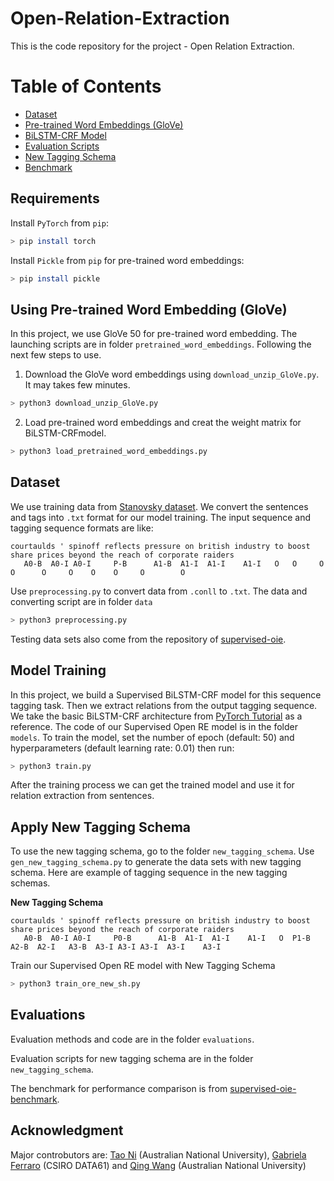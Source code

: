 # Open-Relation-Extraction
This is the code repository for the project - Open Relation Extraction.

Table of Contents
=================

* [Dataset](/data)
* [Pre-trained Word Embeddings (GloVe)](/pretrained_word_embeddings)
* [BiLSTM-CRF Model](/models)
* [Evaluation Scripts](/evaluations)
* [New Tagging Schema](/new_tagging_schema)
* [Benchmark](/benckmark)

## Requirements

Install `PyTorch` from `pip`:
```bash
> pip install torch
```

Install `Pickle` from `pip` for pre-trained word embeddings:
```bash
> pip install pickle
```

## Using Pre-trained Word Embedding (GloVe)
In this project, we use GloVe 50 for pre-trained word embedding. The launching scripts are in folder `pretrained_word_embeddings`. Following the next few steps to use.
1. Download the GloVe word embeddings using `download_unzip_GloVe.py`. It may takes few minutes.
```bash
> python3 download_unzip_GloVe.py
```
2. Load pre-trained word embeddings and creat the weight matrix for BiLSTM-CRFmodel.
```bash
> python3 load_pretrained_word_embeddings.py
```

## Dataset
We use training data from [Stanovsky dataset](https://github.com/gabrielStanovsky/supervised-oie/tree/master/data). We convert the sentences and tags into `.txt` format for our model training. The input sequence and tagging sequence formats are like:
```
courtaulds ' spinoff reflects pressure on british industry to boost share prices beyond the reach of corporate raiders
   A0-B  A0-I A0-I     P-B      A1-B  A1-I  A1-I    A1-I   O   O     O      O      O     O    O    O     O        O
```
Use `preprocessing.py` to convert data from `.conll` to `.txt`. The data and converting script are in folder `data`
```bash
> python3 preprocessing.py
```

Testing data sets also come from the repository of [supervised-oie](https://github.com/gabrielStanovsky/supervised-oie/tree/master/data).

## Model Training
In this project, we build a Supervised BiLSTM-CRF model for this sequence tagging task. Then we extract relations from the output tagging sequence. We take the basic BiLSTM-CRF architecture from [PyTorch Tutorial](https://pytorch.org/tutorials/beginner/nlp/advanced_tutorial.html) as a reference. The code of our Supervised Open RE model is in the folder `models`. To train the model, set the number of epoch (default: 50) and hyperparameters (default learning rate: 0.01) then run:
```bash
> python3 train.py
```
After the training process we can get the trained model and use it for relation extraction from sentences.

## Apply New Tagging Schema
To use the new tagging schema, go to the folder `new_tagging_schema`. Use `gen_new_tagging_schema.py` to generate the data sets with new tagging schema. Here are example of tagging sequence in the new tagging schemas.

**New Tagging Schema**
```
courtaulds ' spinoff reflects pressure on british industry to boost share prices beyond the reach of corporate raiders
   A0-B  A0-I A0-I     P0-B      A1-B  A1-I  A1-I    A1-I   O  P1-B  A2-B  A2-I   A3-B  A3-I A3-I A3-I  A3-I    A3-I
```

Train our Supervised Open RE model with New Tagging Schema

```bash
> python3 train_ore_new_sh.py
```

## Evaluations

Evaluation methods and code are in the folder `evaluations`. 

Evaluation scripts for new tagging schema are in the folder `new_tagging_schema`.

The benchmark for performance comparison is from [supervised-oie-benchmark](https://github.com/gabrielStanovsky/supervised-oie/tree/master/supervised-oie-benchmark).

## Acknowledgment
Major controbutors are: [Tao Ni](https://tony520.github.io) (Australian National University), [Gabriela Ferraro](http://users.cecs.anu.edu.au/~gferraro/index.html) (CSIRO DATA61) and [Qing Wang](http://users.cecs.anu.edu.au/~u5170295/index.html) (Australian National University)
